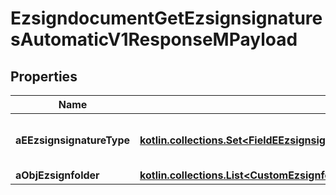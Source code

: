 
# EzsigndocumentGetEzsignsignaturesAutomaticV1ResponseMPayload

## Properties
| Name | Type | Description | Notes |
| ------------ | ------------- | ------------- | ------------- |
| **aEEzsignsignatureType** | [**kotlin.collections.Set&lt;FieldEEzsignsignatureType&gt;**](FieldEEzsignsignatureType.md) | All eEzsignsignatureType contained in the response |  |
| **aObjEzsignfolder** | [**kotlin.collections.List&lt;CustomEzsignfolderEzsignsignaturesAutomaticResponse&gt;**](CustomEzsignfolderEzsignsignaturesAutomaticResponse.md) |  |  |



